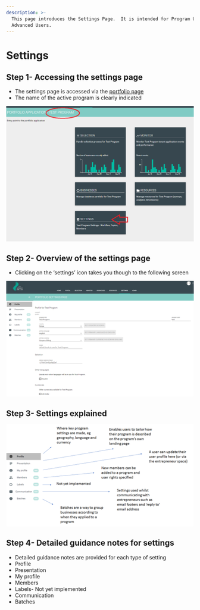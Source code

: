 ```yaml
---
description: >-
  This page introduces the Settings Page.  It is intended for Program Users and
  Advanced Users.
---
```


# Settings

## Step 1- Accessing the settings page

* The settings page is accessed via the [portfolio page](https://docs.preignition.org/~/edit/primary/program-users/introduction-to-the-portfolio-page)
* The name of the active program is clearly indicated

![](../../../.gitbook/assets/image-29.png)

## Step 2- Overview of the settings page

* Clicking on the ‘settings’ icon takes you though to the following screen

![](../../../.gitbook/assets/image-4.png)

## Step 3- Settings explained

![](../../../.gitbook/assets/image-19.png)

## Step 4- Detailed guidance notes for settings

* Detailed guidance notes are provided for each type of setting
* Profile
* Presentation
* My profile
* Members
* Labels- Not yet implemented
* Communication
* Batches

